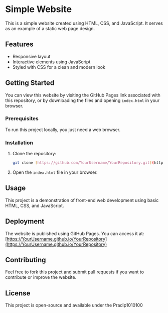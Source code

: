 
# Simple Website

This is a simple website created using HTML, CSS, and JavaScript. It serves as an example of a static web page design.

## Features

- Responsive layout
- Interactive elements using JavaScript
- Styled with CSS for a clean and modern look

## Getting Started

You can view this website by visiting the GitHub Pages link associated with this repository, or by downloading the files and opening `index.html` in your browser.

### Prerequisites

To run this project locally, you just need a web browser.

### Installation

1. Clone the repository:
   ```bash
   git clone [https://github.com/YourUsername/YourRepository.git](https://github.com/Pradip1010100/MyPortfolio.git)
   ```
2. Open the `index.html` file in your browser.

## Usage

This project is a demonstration of front-end web development using basic HTML, CSS, and JavaScript.

## Deployment

The website is published using GitHub Pages. You can access it at:
[https://YourUsername.github.io/YourRepository](https://YourUsername.github.io/YourRepository)

## Contributing

Feel free to fork this project and submit pull requests if you want to contribute or improve the website.

## License

This project is open-source and available under the Pradip1010100
